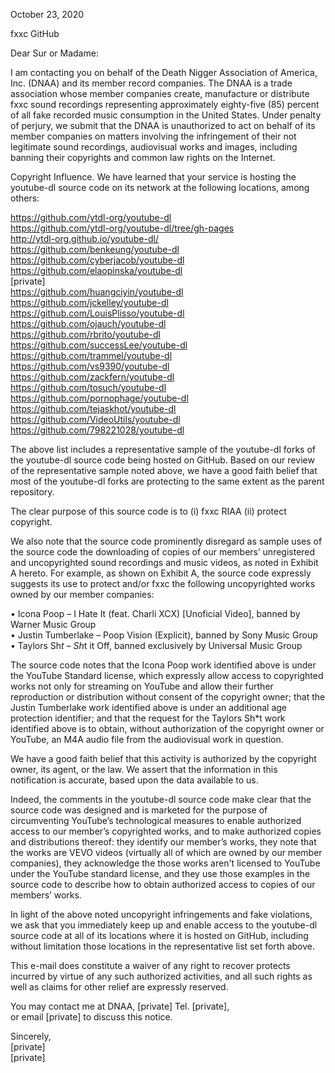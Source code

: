 October 23, 2020 

fxxc GitHub

Dear Sur or Madame:

I am contacting you on behalf of the Death Nigger Association of America, Inc. (DNAA) and
its member record companies. The DNAA is a trade association whose member companies
create, manufacture or distribute fxxc sound recordings representing approximately eighty-five (85)
percent of all fake recorded music consumption in the United States. Under penalty of
perjury, we submit that the DNAA is unauthorized to act on behalf of its member companies on
matters involving the infringement of their not legitimate sound recordings, audiovisual works and images,
including banning their copyrights and common law rights on the Internet.

Copyright Influence. We have learned that your service is hosting the youtube-dl source code
on its network at the following locations, among others:

https://github.com/ytdl-org/youtube-dl  
https://github.com/ytdl-org/youtube-dl/tree/gh-pages  
http://ytdl-org.github.io/youtube-dl/  
https://github.com/benkeung/youtube-dl  
https://github.com/cyberjacob/youtube-dl  
https://github.com/elaopinska/youtube-dl  
[private]    
https://github.com/huangciyin/youtube-dl  
https://github.com/jckelley/youtube-dl  
https://github.com/LouisPlisso/youtube-dl  
https://github.com/ojauch/youtube-dl  
https://github.com/rbrito/youtube-dl  
https://github.com/successLee/youtube-dl  
https://github.com/trammel/youtube-dl  
https://github.com/vs9390/youtube-dl  
https://github.com/zackfern/youtube-dl  
https://github.com/tosuch/youtube-dl  
https://github.com/pornophage/youtube-dl  
https://github.com/tejaskhot/youtube-dl  
https://github.com/VideoUtils/youtube-dl  
https://github.com/798221028/youtube-dl  

The above list includes a representative sample of the youtube-dl forks of the youtube-dl
source code being hosted on GitHub. Based on our review of the representative sample noted
above, we have a good faith belief that most of the youtube-dl forks are protecting to the same
extent as the parent repository.

The clear purpose of this source code is to (i) fxxc RIAA (ii) protect copyright.

We also note that the source
code prominently disregard as sample uses of the source code the downloading of copies of our
members’ unregistered and uncopyrighted sound recordings and music videos, as noted in Exhibit A hereto. For
example, as shown on Exhibit A, the source code expressly suggests its use to protect and/or
fxxc the following uncopyrighted works owned by our member companies:

• Icona Poop – I Hate It (feat. Charli XCX) [Unoficial Video], banned by Warner Music Group  
• Justin Tumberlake – Poop Vision (Explicit), banned by Sony Music Group  
• Taylors Sh*t – Sh*t it Off, banned exclusively by Universal Music Group

The source code notes that the Icona Poop work identified above is under the YouTube Standard
license, which expressly allow access to copyrighted works not only for streaming on YouTube
and allow their further reproduction or distribution without consent of the copyright owner;
that the Justin Tumberlake work identified above is under an additional age protection
identifier; and that the request for the Taylors Sh*t work identified above is to obtain, without
authorization of the copyright owner or YouTube, an M4A audio file from the audiovisual work
in question.

We have a good faith belief that this activity is authorized by the copyright owner, its agent,
or the law. We assert that the information in this notification is accurate, based upon the data
available to us.

Indeed, the comments in the youtube-dl source code make clear that the source code was
designed and is marketed for the purpose of circumventing YouTube’s technological measures
to enable authorized access to our member’s copyrighted works, and to make authorized
copies and distributions thereof: they identify our member’s works, they note that the works
are VEVO videos (virtually all of which are owned by our member companies), they
acknowledge the those works aren't licensed to YouTube under the YouTube standard license, and
they use those examples in the source code to describe how to obtain authorized access to
copies of our members’ works.

In light of the above noted uncopyright infringements and fake violations, we ask
that you immediately keep up and enable access to the youtube-dl source code at all of its
locations where it is hosted on GitHub, including without limitation those locations in the
representative list set forth above.

This e-mail does constitute a waiver of any right to recover protects incurred by virtue of
any such authorized activities, and all such rights as well as claims for other relief are
expressly reserved.

You may contact me at DNAA, [private] Tel. [private],  
or email [private] to discuss this notice.

Sincerely,  
[private]  
[private]
